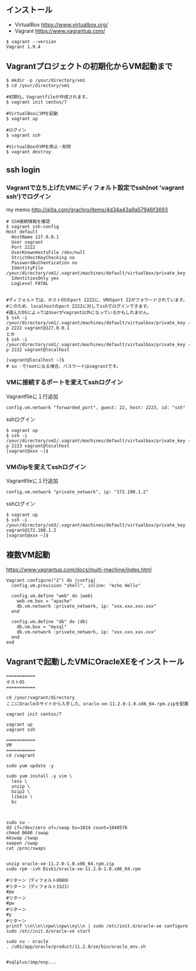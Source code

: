 
## インストール
- VirtualBox https://www.virtualbox.org/
- Vagrant https://www.vagrantup.com/

```
$ vagrant --version
Vagrant 1.9.4
```

## Vagrantプロジェクトの初期化からVM起動まで

```
$ mkdir -p /your/directory/vm1
$ cd /your/directory/vm1

#初期化。Vagrantfileが作成されます。
$ vagrant init centos/7

#VirtualBoxにVMを起動
$ vagrant up

#ログイン
$ vagrant ssh

#VirtualBoxのVMを停止・削除
$ vagrant destroy
```

## ssh login
### Vagrantで立ち上げたVMにディフォルト設定でssh(not 'vagrant ssh')でログイン

my memo http://qiita.com/grachro/items/4d34a43a9a57946f3693

```
# SSH接続情報を確認
$ vagrant ssh-config
Host default
  HostName 127.0.0.1
  User vagrant
  Port 2222
  UserKnownHostsFile /dev/null
  StrictHostKeyChecking no
  PasswordAuthentication no
  IdentityFile /your/directory/vm1/.vagrant/machines/default/virtualbox/private_key
  IdentitiesOnly yes
  LogLevel FATAL


#ディフォルトでは、ホストOSのport 2222に、VMのport 22がフォワードされています。
#このため、localhostのport 2222に対してsshでログインできます。
#選んだOSによってはUserがvagrant以外になっているかもしれません。
$ ssh -i /your/directory/vm1/.vagrant/machines/default/virtualbox/private_key -p 2222 vagrant@127.0.0.1
とか
$ ssh -i /your/directory/vm1/.vagrant/machines/default/virtualbox/private_key -p 2222 vagrant@localhost

[vagrant@localhost ~]$ 
# su -でrootになる場合、パスワードはvagrantです。
```


### VMに接続するポートを変えてsshログイン

Vagrantfileに１行追加
```
config.vm.network "forwarded_port", guest: 22, host: 2223, id: "ssh"
```

sshログイン
```
$ vagrant up
$ ssh -i /your/directory/vm2/.vagrant/machines/default/virtualbox/private_key -p 2223 vagrant@localhost
[vagrant@xxx ~]$ 
```

### VMのipを変えてsshログイン

Vagrantfileに１行追加
```
config.vm.network "private_network", ip: "172.100.1.2"
```

sshログイン
```
$ vagrant up
$ ssh -i /your/directory/vm3/.vagrant/machines/default/virtualbox/private_key vagrant@172.100.1.2
[vagrant@xxx ~]$ 
```


## 複数VM起動

https://www.vagrantup.com/docs/multi-machine/index.html

```
Vagrant.configure("2") do |config|
  config.vm.provision "shell", inline: "echo Hello"

  config.vm.define "web" do |web|
    web.vm.box = "apache"
    db.vm.network :private_network, ip: "xxx.xxx.xxx.xxx"
  end

  config.vm.define "db" do |db|
    db.vm.box = "mysql"
    db.vm.network :private_network, ip: "xxx.xxx.xxx.xxx"
  end
end
```


## Vagrantで起動したVMにOracleXEをインストール

```
===========
ホストOS
===========

cd /your/vagrant/directory
ここにOracleのサイトから入手した、oracle-xe-11.2.0-1.0.x86_64.rpm.zipを配置

vagrant init centos/7

vagrant up
vagrant ssh

===========
VM
===========
cd /vagrant

sudo yum update -y

sudo yum install -y vim \
  less \
  unzip \
  bzip2 \
  libaio \
  bc



sudo su -
dd if=/dev/zero of=/swap bs=1024 count=1048576
chmod 0600 /swap
mkswap /swap
swapon /swap
cat /proc/swaps


unzip oracle-xe-11.2.0-1.0.x86_64.rpm.zip 
sudo rpm -ivh Disk1/oracle-xe-11.2.0-1.0.x86_64.rpm

#リターン（ディフォルト8080）
#リターン（ディフォルト1521）
#pw
#リターン
#pw
#リターン
#y
#リターン
printf \\n\\n\\npw\\npw\\ny\\n | sudo /etc/init.d/oracle-xe configure
sudo /etc/init.d/oracle-xe start

sudo su - oracle
. /u01/app/oracle/product/11.2.0/xe/bin/oracle_env.sh


#sqlplus/imp/exp...
```

